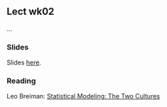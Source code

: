 
## Lect wk02

...


### Slides

Slides [here]().


### Reading

Leo Breiman: [Statistical Modeling: The Two Cultures](https://projecteuclid.org/download/pdf_1/euclid.ss/1009213726)

